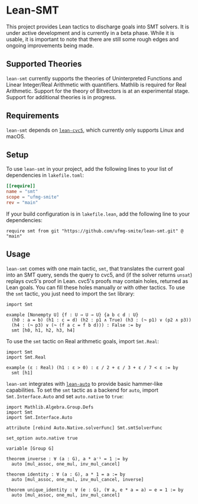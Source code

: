 # Lean-SMT

This project provides Lean tactics to discharge goals into SMT solvers.
It is under active development and is currently in a beta phase. While it is
usable, it is important to note that there are still some rough edges and
ongoing improvements being made.

## Supported Theories
`lean-smt` currently supports the theories of Uninterpreted Functions and Linear
Integer/Real Arithmetic with quantifiers. Mathlib is required for Real
Arithmetic. Support for the theory of Bitvectors is at an experimental stage.
Support for additional theories is in progress.

## Requirements
`lean-smt` depends on [`lean-cvc5`](https://github.com/abdoo8080/lean-cvc5),
which currently only supports Linux and macOS.

## Setup
To use `lean-smt` in your project, add the following lines to your list of
dependencies in `lakefile.toml`:
```toml
[[require]]
name = "smt"
scope = "ufmg-smite"
rev = "main"
```
If your build configuration is in `lakefile.lean`, add the following line to
your dependencies:
```lean
require smt from git "https://github.com/ufmg-smite/lean-smt.git" @ "main"
```

## Usage
`lean-smt` comes with one main tactic, `smt`, that translates the current goal
into an SMT query, sends the query to cvc5, and (if the solver returns `unsat`)
replays cvc5's proof in Lean. cvc5's proofs may contain holes, returned as Lean
goals. You can fill these holes manually or with other tactics. To use the `smt`
tactic, you just need to import the `Smt` library:
```lean
import Smt

example [Nonempty U] {f : U → U → U} {a b c d : U}
  (h0 : a = b) (h1 : c = d) (h2 : p1 ∧ True) (h3 : (¬ p1) ∨ (p2 ∧ p3))
  (h4 : (¬ p3) ∨ (¬ (f a c = f b d))) : False := by
  smt [h0, h1, h2, h3, h4]
```
To use the `smt` tactic on Real arithmetic goals, import `Smt.Real`:
```lean
import Smt
import Smt.Real

example (ε : Real) (h1 : ε > 0) : ε / 2 + ε / 3 + ε / 7 < ε := by
  smt [h1]
```
`lean-smt` integrates with
[`lean-auto`](https://github.com/leanprover-community/lean-auto) to provide
basic hammer-like capabilities. To set the `smt` tactic as a backend for `auto`,
import `Smt.Interface.Auto` and set `auto.native` to `true`:
```lean
import Mathlib.Algebra.Group.Defs
import Smt
import Smt.Interface.Auto

attribute [rebind Auto.Native.solverFunc] Smt.smtSolverFunc

set_option auto.native true

variable [Group G]

theorem inverse : ∀ (a : G), a * a⁻¹ = 1 := by
  auto [mul_assoc, one_mul, inv_mul_cancel]

theorem identity : ∀ (a : G), a * 1 = a := by
  auto [mul_assoc, one_mul, inv_mul_cancel, inverse]

theorem unique_identity : ∀ (e : G), (∀ a, e * a = a) ↔ e = 1 := by
  auto [mul_assoc, one_mul, inv_mul_cancel]
```
